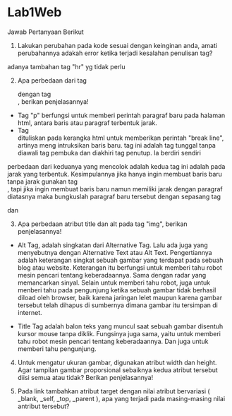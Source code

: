 # Lab1Web

Jawab Pertanyaan Berikut
1. Lakukan perubahan pada kode sesuai dengan keinginan anda, amati perubahannya adakah
error ketika terjadi kesalahan penulisan tag?

adanya tambahan tag "hr" yg tidak perlu

2. Apa perbedaan dari tag <p> dengan tag <br>, berikan penjelasannya!

* Tag "p" berfungsi untuk memberi perintah paragraf baru pada halaman html, antara baris atau paragraf terbentuk jarak.
* Tag <br/> dituliskan pada kerangka html untuk memberikan perintah "break line", artinya meng intruksikan baris baru. tag ini adalah tag tunggal tanpa diawali tag pembuka dan diakhiri tag penutup. Ia berdiri sendiri

perbedaan dari keduanya yang mencolok adalah kedua tag ini adalah pada jarak yang terbentuk.
Kesimpulannya jika hanya ingin membuat baris baru tanpa jarak gunakan tag <br/> , tapi jika ingin membuat baris baru namun memiliki jarak dengan paragraf diatasnya maka bungkuslah paragraf baru tersebut dengan sepasang tag <p> dan </p>

3. Apa perbedaan atribut title dan alt pada tag "img", berikan penjelasannya!

* Alt Tag, adalah singkatan dari Alternative Tag. Lalu ada juga yang menyebutnya dengan Alternative Text atau Alt Text. Pengertiannya adalah keterangan singkat sebuah gambar yang terdapat pada sebuah blog atau website. Keterangan itu berfungsi untuk memberi tahu robot mesin pencari tentang keberadaannya. Sama dengan radar yang memancarkan sinyal. Selain untuk memberi tahu robot, juga untuk menberi tahu pada pengunjung ketika sebuah gambar tidak berhasil diload oleh browser, baik karena jaringan lelet maupun karena gambar tersebut telah dihapus di sumbernya dimana gambar itu tersimpan di internet.

* Title Tag adalah balon teks yang muncul saat sebuah gambar disentuh kursor mouse tanpa diklik. Fungsinya juga sama, yaitu untuk memberi tahu robot mesin pencari tentang keberadaannya. Dan juga untuk memberi tahu pengunjung. 
   
4. Untuk mengatur ukuran gambar, digunakan atribut width dan height. Agar tampilan gambar
proporsional sebaiknya kedua atribut tersebut diisi semua atau tidak? Berikan penjelasannya!

5. Pada link tambahkan atribut target dengan nilai atribut bervariasi ( _blank, _self, _top,
_parent ), apa yang terjadi pada masing-masing nilai antribut tersebut?
